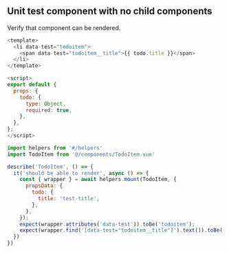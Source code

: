 ## Unit test component with no child components

Verify that component can be rendered. 

```javascript
<template>
  <li data-test="todoitem">
    <span data-test="todoitem__title">{{ todo.title }}</span>
  </li>
</template>

<script>
export default {
  props: {
    todo: {
      type: Object,
      required: true,
    },
  },
};
</script>
```

```javascript
import helpers from '#/helpers'
import TodoItem from '@/components/TodoItem.vue'

describe('TodoItem', () => {
  it('should be able to render', async () => {
    const { wrapper } = await helpers.mount(TodoItem, {
      propsData: {
        todo: {
          title: 'test-title',
        },
      },
    });
    expect(wrapper.attributes('data-test')).toBe('todoitem');
    expect(wrapper.find('[data-test="todoitem__title"]').text()).toBe('test-title');
  })
})
```
